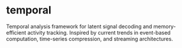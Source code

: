 # temporal
Temporal analysis framework for latent signal decoding and memory-efficient activity tracking. Inspired by current trends in event-based computation, time-series compression, and streaming architectures.

